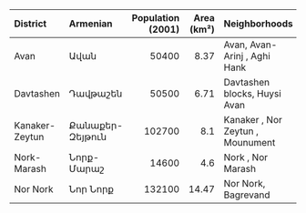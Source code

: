 | District       | Armenian        |   Population (2001) |   Area (km²) | Neighborhoods                    |
|:---------------|:----------------|--------------------:|-------------:|:---------------------------------|
| Avan           | Ավան            |               50400 |         8.37 | Avan, Avan- Arinj , Aghi Hank    |
| Davtashen      | Դավթաշեն        |               50500 |         6.71 | Davtashen blocks, Huysi Avan     |
| Kanaker-Zeytun | Քանաքեր-Զեյթուն |              102700 |         8.1  | Kanaker , Nor Zeytun , Mounument |
| Nork-Marash    | Նորք-Մարաշ      |               14600 |         4.6  | Nork , Nor Marash                |
| Nor Nork       | Նոր Նորք        |              132100 |        14.47 | Nor Nork, Bagrevand              |